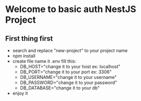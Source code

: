 # Welcome to basic auth NestJS Project ##
## First thing first
- search and replace "new-project" to your project name
- npm install
- create file name it .env fill this:
  - DB_HOST="change it to your host ex: localhost"
  - DB_PORT="change it to your port ex: 3306"
  - DB_USERNAME="change it to your username"
  - DB_PASSWORD="change it to your password"
  - DB_DATABASE="change it to your db"
- enjoy it
